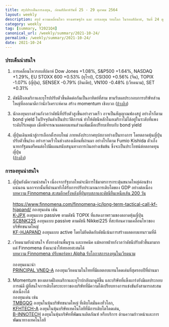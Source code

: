 ```yaml
---
title: สรุปประเด็นการลงทุน, ก่อนสัปดาห์วันที่ 25 - 29 ตุลาคม 2564
layout: weekly
description: สรุป ความเคลื่อนไหว ทางเศรษฐกิจ และ การลงทุน รอบโลก ในรอบสัปดาห์, วันที่ 24 ตุลาคม 2564
category: weekly
tag: [summary, Y2021Q4]
canonical_url: /weekly/summary/2021-10-24/
permalink: /weekly/summary/2021-10-24/
date: 2021-10-24
---
```


### ประเด็นน่าสนใจ

1. การเคลื่อนไหวรอบสัปดาห์ Dow Jones +1.08%, S&P500 +1.64%, NASDAQ +1.29%, EU STOXX 600 +0.53% (ยุโรป), CSI300 +0.56% (จีน), TOPIX -1.07% (ญี่ปุ่น), SENSEX -0.79% (อินเดีย), VN100 -0.48% (เวียดนาม), SET +0.31%

2. ดัชนีฝั่งอเมริกาและยุโรปปรับตัวขึ้นติดต่อกันเป็นอาทิตย์ที่สาม ขานรับผลประกอบการบริษัทส่วนใหญ่ที่ออกมาดีกว่านักวิเคราะห์คาด สร้าง momentum เชิงบวก
([อ้างอิง](https://www.cnbc.com/2021/10/21/stock-market-futures-open-to-close-news.html)) 


3. นักลงทุนบางส่วนกังวลว่าดัชนีที่ปรับตัวสูงขึ้นอย่างรวดเร็ว อาจเป็นสัญญาณฟองสบู่ อย่างไรก็ตาม bond yield ในปัจจุบันต่ำเป็นประวัติการณ์ ทำให้ดัชนีหลักในอเมริกาไม่ได้อยู่ในระดับที่แพงระดับไร้เหตุผล เมื่อพิจารณาผลตอบแทนส่วนเพิ่มเมื่อเปรียบเทียบกับ bond yield

4. ญี่ปุ่นเดินหน้าสู่การเลือกตั้งรอบใหม่ ภายหลังประกาศยุปสภาอย่างเป็นทางการ โดยตลาดหุ้นญี่ปุ่นปรับตัวขึ้น/ลง อย่างรวดเร็วในช่วงสองเดือนที่ผ่านมา อย่างไรก็ตาม Fumio Kishida ตัวเก็งนายกรัฐมนตรีคนต่อไปมีแผนสนับสนุนทางการเงินอย่างเข้มข้น ซึ่งจะเป็นประโยชน์ต่อตลาดทุนญี่ปุ่น  
([อ้างอิง](https://www.finnomena.com/dekfinance/economic-outlook-q421/)) 


### การลงทุนน่าสนใจ

1. ญี่ปุ่นยังมีความน่าสนใจ เนื่องจากรัฐบาลใหม่จะมีการใช้มาตรการกระตุ้นขนาดใหญ่ค่อนข้างแน่นอน นอกจากนั้นที่ผ่านมายังได้รับการปรับประมาณการเติบโตของ GDP อย่างต่อเนื่อง  
[บทความ Finnomena สะสมอีกครั้งหลังญี่ปุ่นยุบสภาและดัชนียืนเหนือเส้น 200 วัน](https://www.finnomena.com/finnomena-ic/portfolio-review-oct-2021/)  <br><br>
https://www.finnomena.com/finnomena-ic/long-term-tactical-call-kf-hjapand/
กองทุนเด่น เช่น  
[K-JPX](https://www.finnomena.com/fund/K-JPX) ลงทุนแบบ passive ตามดัชนี TOPIX ที่แสดงภาพรวมของตลาดหุ้นญี่ปุ่น  
[SCBNK225](https://www.finnomena.com/fund/SCBNK225) ลงทุนแบบ passive ตามดัชนี Nikkei225 ที่สะท้อนความเคลื่อนไหวของบริษัทขนาดใหญ่  
[KF-HJAPAND](https://www.finnomena.com/fund/KF-HJAPAND) ลงทุนแบบ active โดยไม่ยึดติดกับดัชนีเน้นการสร้างผลตอบแทนรวมที่ดี

2. เวียดนามยังน่าสนใจ ทั้งทางด้านพื้นฐาน และเทคนิค แม้หลายฝ่ายกังวลว่าดัชนีปรับตัวขึ้นมามาก แต่ Finnomena ยังแนะนำให้ทยอยสะสมได้  
[บทความ Finnomena ปรับพอร์ตหา Alpha รับโอกาสการลงทุนในเวียดนาม](https://www.finnomena.com/finnomena-ic/portfolio-review-oct-2021/)  <br><br>
กองทุนแนะนำ  
[PRINCIPAL VNEQ-A](https://www.finnomena.com/fund/PRINCIPAL%20VNEQ-A) กองทุนเวียดนามในไทยที่มีผลตอบแทนโดดเด่นที่สุดรอบปีที่ผ่านมา

3. Momentum ของตลาดฝั่งอเมริกาและยุโรปกลับมาดูดีขึ้น และบริษัทที่แข็งแกร่งยังมีผลประกอบการณ์ดี ผู้ที่สนใจการเติบโตระยะยาวของบริษัทที่มีความได้เปรียบทางการแข่งขันยังสามารถสะสมต่อเนื่องได้  
กองทุนเด่น เช่น  
[TMBGQG](https://www.finnomena.com/fund/TMBGQG) ลงทุนในหุ้นบริษัทขนาดใหญ่ ที่เติบโตมั่นคงทั่วโลก,  
[KFHTECH-A](https://www.finnomena.com/fund/KFHTECH-A) ลงทุนในหุ้นบริษัทเทคโนโลยีที่มีการเติบโตโดดเด่น,  
[B-INNOTECH](https://www.finnomena.com/fund/B-INNOTECH) ลงทุนในหุ้นบริษัทที่พัฒนาผลิตภัณฑ์ หรือบริการ ด้านความก้าวหน้าและการพัฒนาทางเทคโนโลยี <br><br>